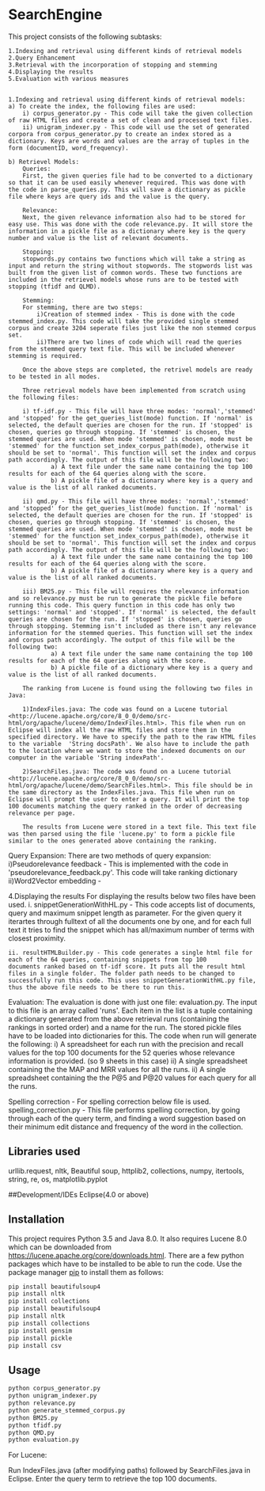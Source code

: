 # SearchEngine
This project consists of the following subtasks:

    1.Indexing and retrieval using different kinds of retrieval models
    2.Query Enhancement
    3.Retrieval with the incorporation of stopping and stemming
    4.Displaying the results
    5.Evaluation with various measures


    1.Indexing and retrieval using different kinds of retrieval models:
    a) To create the index, the following files are used:
        i) corpus_generator.py - This code will take the given collection of raw HTML files and create a set of clean and processed text files.
        ii) unigram_indexer.py - This code will use the set of generated corpora from corpus_generator.py to create an index stored as a dictionary. Keys are words and values are the array of tuples in the form (documentID, word_frequency).
        
    b) Retrievel Models:
        Queries:
        First, the given queries file had to be converted to a dictionary so that it can be used easily whenever required. This was done with the code in parse_queries.py. This will save a dictionary as pickle file where keys are query ids and the value is the query.

        Relevance:
        Next, the given relevance information also had to be stored for easy use. This was done with the code relevance.py. It will store the information in a pickle file as a dictionary where key is the query number and value is the list of relevant documents.

        Stopping:
        stopwords.py contains two functions which will take a string as input and return the string without stopwords. The stopwords list was built from the given list of common words. These two functions are included in the retrievel models whose runs are to be tested with stopping (tfidf and QLMD).
        
        Stemming:
        For stemming, there are two steps: 
            i)Creation of stemmed index - This is done with the code stemmed_index.py. This code will take the provided single stemmed corpus and create 3204 seperate files just like the non stemmed corpus set. 
            ii)There are two lines of code which will read the queries from the stemmed query text file. This will be included whenever stemming is required. 

        Once the above steps are completed, the retrivel models are ready to be tested in all modes. 

        Three retrieval models have been implemented from scratch using the following files:

        i) tf-idf.py - This file will have three modes: 'normal','stemmed' and 'stopped' for the get_queries_list(mode) function. If 'normal' is selected, the default queries are chosen for the run. If 'stopped' is chosen, queries go through stopping. If 'stemmed' is chosen, the stemmed queries are used. When mode 'stemmed' is chosen, mode must be 'stemmed' for the function set_index_corpus_path(mode), otherwise it should be set to 'normal'. This function will set the index and corpus path accordingly. The output of this file will be the following two:
                a) A text file under the same name containing the top 100 results for each of the 64 queries along with the score.
                b) A pickle file of a dictionary where key is a query and value is the list of all ranked documents.
        
        ii) qmd.py - This file will have three modes: 'normal','stemmed' and 'stopped' for the get_queries_list(mode) function. If 'normal' is selected, the default queries are chosen for the run. If 'stopped' is chosen, queries go through stopping. If 'stemmed' is chosen, the stemmed queries are used. When mode 'stemmed' is chosen, mode must be 'stemmed' for the function set_index_corpus_path(mode), otherwise it should be set to 'normal'. This function will set the index and corpus path accordingly. The output of this file will be the following two:
                a) A text file under the same name containing the top 100 results for each of the 64 queries along with the score.
                b) A pickle file of a dictionary where key is a query and value is the list of all ranked documents.
        
        iii) BM25.py - This file will requires the relevance information and so relevance.py must be run to generate the pickle file before running this code. This query function in this code has only two settings: 'normal' and 'stopped'. If 'normal' is selected, the default queries are chosen for the run. If 'stopped' is chosen, queries go through stopping. Stemming isn't included as there isn't any relevance information for the stemmed queries. This function will set the index and corpus path accordingly. The output of this file will be the following two:
                a) A text file under the same name containing the top 100 results for each of the 64 queries along with the score.
                b) A pickle file of a dictionary where key is a query and value is the list of all ranked documents.

        The ranking from Lucene is found using the following two files in Java:

        1)IndexFiles.java: The code was found on a Lucene tutorial <http://lucene.apache.org/core/8_0_0/demo/src-html/org/apache/lucene/demo/IndexFiles.html>. This file when run on Eclipse will index all the raw HTML files and store them in the specified directory. We have to specify the path to the raw HTML files to the variable  'String docsPath'. We also have to include the path to the location where we want to store the indexed documents on our computer in the variable 'String indexPath'.

        2)SearchFiles.java: The code was found on a Lucene tutorial <http://lucene.apache.org/core/8_0_0/demo/src-html/org/apache/lucene/demo/SearchFiles.html>. This file should be in the same directory as the IndexFiles.java. This file when run on Eclipse will prompt the user to enter a query. It will print the top 100 documents matching the query ranked in the order of decreasing relevance per page.

        The results from Lucene were stored in a text file. This text file was then parsed using the file 'lucene.py' to form a pickle file similar to the ones generated above containing the ranking.
 
 
 Query Expansion:
    There are two methods of query expansion:
        i)Pseudorelevance feedback - This is implemented with the code in 'pseudorelevance_feedback.py'. This code will take ranking dictionary 
        ii)Word2Vector embedding - 

4.Displaying the results
    For displaying the results below two files have been used.
    i. snippetGenerationWithHL.py - This code accepts list of documents, query and maximum snippet length as parameter. For the given       query it iterartes through fulltext of all the documents one by one, and for each full text it tries to find the snippet which has       all/maximum number of terms with closest proximity.
    
    ii. resultHTMLBuilder.py - This code generates a single html file for each of the 64 queries, containing snippets from top 100           documents ranked based on tf-idf score. It puts all the result html files in a single folder. The folder path needs to be changed to 
    successfully run this code. This uses snippetGenerationWithHL.py file, thus the above file needs to be there to run this.
  
Evaluation:
    The evaluation is done with just one file: evaluation.py. The input to this file is an array called 'runs'. Each item in the list is a tuple containing a dictionary generated from the above retrieval runs (containing the rankings in sorted order) and a name for the run. The stored pickle files have to be loaded into dictionaries for this. The code when run will generate the following:
           i) A spreadsheet for each run with the precision and recall values for the top 100 documents for   the 52 queries whose relevance information is provided. (so 9 sheets in this case)
           ii) A single spreadsheet containing the the MAP and MRR values for all the runs.
           ii) A single spreadsheet containing the the P@5 and P@20 values for each query for all the runs.
           
Spelling correction - 
    For spelling correction below file is used.
    spelling_correction.py - This file performs spelling correction, by going through each of the query term, and finding a word             suggestion based on their minimum edit distance and frequency of the word in the collection.


## Libraries used
urllib.request, nltk, Beautiful soup, httplib2, collections, numpy, itertools, string, re, os, matplotlib.pyplot

##Development/IDEs
Eclipse(4.0 or above)

## Installation
 
This project requires Python 3.5 and Java 8.0. It also requires Lucene 8.0 which can be downloaded from <https://lucene.apache.org/core/downloads.html>.
There are a few python packages which have to be installed to be able to run the code. Use the package manager [pip](https://pip.pypa.io/en/stable/) to install them as follows:

```bash
pip install beautifulsoup4
pip install nltk
pip install collections
pip install beautifulsoup4
pip install nltk
pip install collections
pip install gensim
pip install pickle
pip install csv

```
## Usage

```bash
python corpus_generator.py 
python unigram_indexer.py
python relevance.py 
python generate_stemmed_corpus.py
python BM25.py
python tfidf.py
python QMD.py
python evaluation.py
```
For Lucene:

Run IndexFiles.java (after modifying paths) followed by SearchFiles.java in Eclipse. Enter the query term to retrieve the top 100 documents.
